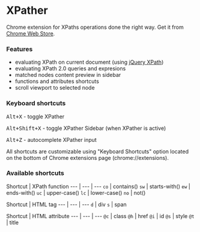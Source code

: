 # XPather

Chrome extension for XPaths operations done the right way. Get it from [Chrome Web Store](https://chrome.google.com/webstore/detail/xpather/gabekepgockchhemajjahpchlnkadiac).

### Features

- evaluating XPath on current document (using [jQuery XPath](https://github.com/ilinsky/jquery-xpath))
- evaluating XPath 2.0 queries and expresions
- matched nodes content preview in sidebar
- functions and attributes shortcuts
- scroll viewport to selected node

### Keyboard shortcuts

<kbd>Alt+X</kbd> - toggle XPather

<kbd>Alt+Shift+X</kbd> - toggle XPather Sidebar (when XPather is active)

<kbd>Alt+Z</kbd> - autocomplete XPather input

All shortcuts are customizable using "Keyboard Shortcuts" option located on the bottom of Chrome extensions page (chrome://extensions).

### Available shortcuts

Shortcut | XPath function
--- | --- | ---
`co` | contains()
`sw` | starts-with()
`ew` | ends-with()
`uc` | upper-case()
`lc` | lower-case()
`no` | not()

Shortcut | HTML tag
--- | --- | ---
`d` | div
`s` | span

Shortcut | HTML attribute
--- | --- | ---
`@c` | class
`@h` | href
`@i` | id
`@s` | style
`@t` | title
